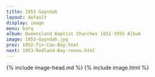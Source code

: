 ```yaml
---
title: 1953 Gayndah
layout: default
display: image
menu: barq
album: Queensland Baptist Churches 1851-1955 Album
image: 1953-Gayndah.jpg
prev: 1952-Tin-Can-Bay.html
next: 1953-Redland-Bay-renov.html
---
```

{% include image-head.md %}
{% include image.html %}